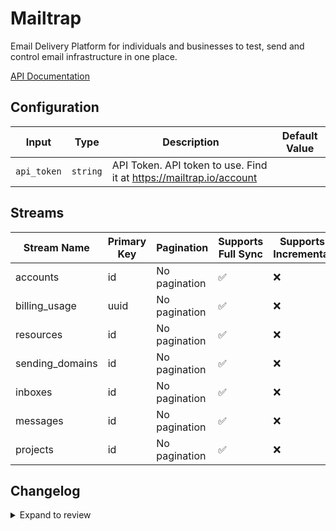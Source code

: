 # Mailtrap

Email Delivery Platform for individuals and businesses to test, send and control email infrastructure in one place.

[API Documentation](https://api-docs.mailtrap.io/docs/mailtrap-api-docs/5tjdeg9545058-mailtrap-api)

## Configuration

| Input | Type | Description | Default Value |
|-------|------|-------------|---------------|
| `api_token` | `string` | API Token. API token to use. Find it at https://mailtrap.io/account |  |

## Streams
| Stream Name | Primary Key | Pagination | Supports Full Sync | Supports Incremental |
|-------------|-------------|------------|---------------------|----------------------|
| accounts | id | No pagination | ✅ |  ❌  |
| billing_usage | uuid | No pagination | ✅ |  ❌  |
| resources | id | No pagination | ✅ |  ❌  |
| sending_domains | id | No pagination | ✅ |  ❌  |
| inboxes | id | No pagination | ✅ |  ❌  |
| messages | id | No pagination | ✅ |  ❌  |
| projects | id | No pagination | ✅ |  ❌  |

## Changelog

<details>
  <summary>Expand to review</summary>

| Version          | Date              | Pull Request | Subject        |
|------------------|-------------------|--------------|----------------|
| 0.0.10 | 2025-02-01 | [52713](https://github.com/airbytehq/airbyte/pull/52713) | Update dependencies |
| 0.0.9 | 2025-01-25 | [52259](https://github.com/airbytehq/airbyte/pull/52259) | Update dependencies |
| 0.0.8 | 2025-01-18 | [51847](https://github.com/airbytehq/airbyte/pull/51847) | Update dependencies |
| 0.0.7 | 2025-01-11 | [51145](https://github.com/airbytehq/airbyte/pull/51145) | Update dependencies |
| 0.0.6 | 2024-12-28 | [50593](https://github.com/airbytehq/airbyte/pull/50593) | Update dependencies |
| 0.0.5 | 2024-12-21 | [50143](https://github.com/airbytehq/airbyte/pull/50143) | Update dependencies |
| 0.0.4 | 2024-12-14 | [49649](https://github.com/airbytehq/airbyte/pull/49649) | Update dependencies |
| 0.0.3 | 2024-12-12 | [49256](https://github.com/airbytehq/airbyte/pull/49256) | Update dependencies |
| 0.0.2 | 2024-12-11 | [48968](https://github.com/airbytehq/airbyte/pull/48968) | Starting with this version, the Docker image is now rootless. Please note that this and future versions will not be compatible with Airbyte versions earlier than 0.64 |
| 0.0.1 | 2024-10-23 | | Initial release by [@gemsteam](https://github.com/gemsteam) via Connector Builder |

</details>
